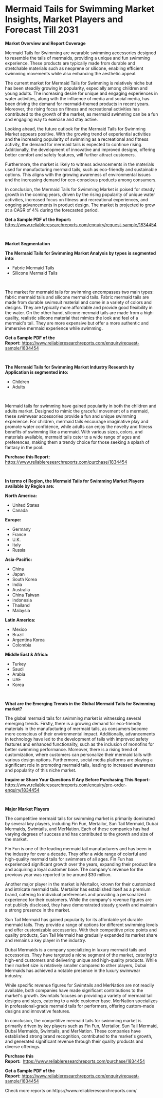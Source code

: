 <p><h1>Mermaid Tails for Swimming Market Insights, Market Players and Forecast Till 2031</h1></p><p><strong>Market Overview and Report Coverage</strong></p>
<p><p>Mermaid Tails for Swimming are wearable swimming accessories designed to resemble the tails of mermaids, providing a unique and fun swimming experience. These products are typically made from durable and stretchable materials such as neoprene or silicone, enabling efficient swimming movements while also enhancing the aesthetic appeal.</p><p>The current market for Mermaid Tails for Swimming is relatively niche but has been steadily growing in popularity, especially among children and young adults. The increasing desire for unique and engaging experiences in water activities, along with the influence of media and social media, has been driving the demand for mermaid-themed products in recent years. Moreover, the rising focus on fitness and recreational activities has contributed to the growth of the market, as mermaid swimming can be a fun and engaging way to exercise and stay active.</p><p>Looking ahead, the future outlook for the Mermaid Tails for Swimming Market appears positive. With the growing trend of experiential activities and the increasing popularity of swimming as a recreational and fitness activity, the demand for mermaid tails is expected to continue rising. Additionally, the development of innovative and improved designs, offering better comfort and safety features, will further attract customers.</p><p>Furthermore, the market is likely to witness advancements in the materials used for manufacturing mermaid tails, such as eco-friendly and sustainable options. This aligns with the growing awareness of environmental issues and the increasing demand for eco-conscious products among consumers.</p><p>In conclusion, the Mermaid Tails for Swimming Market is poised for steady growth in the coming years, driven by the rising popularity of unique water activities, increased focus on fitness and recreational experiences, and ongoing advancements in product design. The market is projected to grow at a CAGR of 4% during the forecasted period.</p></p>
<p><strong>Get a Sample PDF of the Report:</strong> <a href="https://www.reliableresearchreports.com/enquiry/request-sample/1834454">https://www.reliableresearchreports.com/enquiry/request-sample/1834454</a></p>
<p>&nbsp;</p>
<p><strong>Market Segmentation</strong></p>
<p><strong>The Mermaid Tails for Swimming Market Analysis by types is segmented into:</strong></p>
<p><ul><li>Fabric Mermaid Tails</li><li>Silicone Mermaid Tails</li></ul></p>
<p>&nbsp;</p>
<p><p>The market for mermaid tails for swimming encompasses two main types: fabric mermaid tails and silicone mermaid tails. Fabric mermaid tails are made from durable swimsuit material and come in a variety of colors and designs. They are typically more affordable and provide good flexibility in the water. On the other hand, silicone mermaid tails are made from a high-quality, realistic silicone material that mimics the look and feel of a mermaid's tail. They are more expensive but offer a more authentic and immersive mermaid experience while swimming.</p></p>
<p><strong>Get a Sample PDF of the Report:</strong>&nbsp;<a href="https://www.reliableresearchreports.com/enquiry/request-sample/1834454">https://www.reliableresearchreports.com/enquiry/request-sample/1834454</a></p>
<p>&nbsp;</p>
<p><strong>The Mermaid Tails for Swimming Market Industry Research by Application is segmented into:</strong></p>
<p><ul><li>Children</li><li>Adults</li></ul></p>
<p>&nbsp;</p>
<p><p>Mermaid tails for swimming have gained popularity in both the children and adults market. Designed to mimic the graceful movement of a mermaid, these swimwear accessories provide a fun and unique swimming experience. For children, mermaid tails encourage imaginative play and promote water confidence, while adults can enjoy the novelty and fitness benefits of swimming like a mermaid. With various sizes, colors, and materials available, mermaid tails cater to a wide range of ages and preferences, making them a trendy choice for those seeking a splash of fantasy in the pool.</p></p>
<p><strong>Purchase this Report:</strong>&nbsp; <a href="https://www.reliableresearchreports.com/purchase/1834454">https://www.reliableresearchreports.com/purchase/1834454</a></p>
<p>&nbsp;</p>
<p><strong>In terms of Region, the Mermaid Tails for Swimming Market Players available by Region are:</strong></p>
<p>
    <p> <strong> North America: </strong>
        <ul>
            <li>United States</li>
            <li>Canada</li>
        </ul>
        </p> 
    <p> <strong> Europe: </strong>
        <ul>
            <li>Germany</li>
            <li>France</li>
            <li>U.K.</li>
            <li>Italy</li>
            <li>Russia</li>
        </ul>
        </p> 
    <p> <strong> Asia-Pacific: </strong>
        <ul>
            <li>China</li>
            <li>Japan</li>
            <li>South Korea</li>
            <li>India</li>
            <li>Australia</li>
            <li>China Taiwan</li>
            <li>Indonesia</li>
            <li>Thailand</li>
            <li>Malaysia</li>
        </ul>
        </p> 
    <p> <strong> Latin America: </strong>
        <ul>
            <li>Mexico</li>
            <li>Brazil</li>
            <li>Argentina Korea</li>
            <li>Colombia</li>
        </ul>
        </p> 
    <p> <strong> Middle East & Africa: </strong>
        <ul>
            <li>Turkey</li>
            <li>Saudi</li>
            <li>Arabia</li>
            <li>UAE</li>
            <li>Korea</li>
        </ul>
    </p>
    </p>
<p>&nbsp;</p>
<p><strong>What are the Emerging Trends in the Global Mermaid Tails for Swimming market?</strong></p>
<p><p>The global mermaid tails for swimming market is witnessing several emerging trends. Firstly, there is a growing demand for eco-friendly materials in the manufacturing of mermaid tails, as consumers become more conscious of their environmental impact. Additionally, advancements in technology have led to the development of tails with improved safety features and enhanced functionality, such as the inclusion of monofins for better swimming performance. Moreover, there is a rising trend of customization, where customers can personalize their mermaid tails with various design options. Furthermore, social media platforms are playing a significant role in promoting mermaid tails, leading to increased awareness and popularity of this niche market.</p></p>
<p><strong>Inquire or Share Your Questions If Any Before Purchasing This Report</strong>- <a href="https://www.reliableresearchreports.com/enquiry/pre-order-enquiry/1834454">https://www.reliableresearchreports.com/enquiry/pre-order-enquiry/1834454</a></p>
<p>&nbsp;</p>
<p><strong>Major Market Players</strong></p>
<p><p>The competitive mermaid tails for swimming market is primarily dominated by several key players, including Fin Fun, Mertailor, Sun Tail Mermaid, Dubai Mermaids, Swimtails, and MerNation. Each of these companies has had varying degrees of success and has contributed to the growth and size of the market.</p><p>Fin Fun is one of the leading mermaid tail manufacturers and has been in the industry for over a decade. They offer a wide range of colorful and high-quality mermaid tails for swimmers of all ages. Fin Fun has experienced significant growth over the years, expanding their product line and acquiring a loyal customer base. The company's revenue for the previous year was reported to be around $30 million.</p><p>Another major player in the market is Mertailor, known for their customized and intricate mermaid tails. Mertailor has established itself as a premium brand, catering to individual preferences and providing a personalized experience for their customers. While the company's revenue figures are not publicly disclosed, they have demonstrated steady growth and maintain a strong presence in the market.</p><p>Sun Tail Mermaid has gained popularity for its affordable yet durable mermaid tails. They provide a range of options for different swimming levels and offer customizable accessories. With their competitive price points and quality products, Sun Tail Mermaid has gradually expanded its market share and remains a key player in the industry.</p><p>Dubai Mermaids is a company specializing in luxury mermaid tails and accessories. They have targeted a niche segment of the market, catering to high-end customers and delivering unique and high-quality products. While their market size is relatively smaller compared to other players, Dubai Mermaids has achieved a notable presence in the luxury swimwear industry.</p><p>While specific revenue figures for Swimtails and MerNation are not readily available, both companies have made significant contributions to the market's growth. Swimtails focuses on providing a variety of mermaid tail designs and sizes, catering to a wide customer base. MerNation specializes in professional-grade mermaid tails for performers, offering custom-made designs and innovative features.</p><p>In conclusion, the competitive mermaid tails for swimming market is primarily driven by key players such as Fin Fun, Mertailor, Sun Tail Mermaid, Dubai Mermaids, Swimtails, and MerNation. These companies have established strong brand recognition, contributed to the market's growth, and generated significant revenue through their quality products and diverse offerings.</p></p>
<p><strong>Purchase this Report:</strong>&nbsp;&nbsp;<a href="https://www.reliableresearchreports.com/purchase/1834454">https://www.reliableresearchreports.com/purchase/1834454</a></p>
<p></p>
<p><strong>Get a Sample PDF of the Report:</strong>&nbsp;<a href="https://www.reliableresearchreports.com/enquiry/request-sample/1834454">https://www.reliableresearchreports.com/enquiry/request-sample/1834454</a></p>
<p>Check more reports on https://www.reliableresearchreports.com/</p>